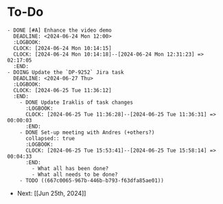 # To-Do
	- DONE [#A] Enhance the video demo
	  DEADLINE: <2024-06-24 Mon 12:00>
	  :LOGBOOK:
	  CLOCK: [2024-06-24 Mon 10:14:15]
	  CLOCK: [2024-06-24 Mon 10:14:18]--[2024-06-24 Mon 12:31:23] =>  02:17:05
	  :END:
	- DOING Update the `DP-9252` Jira task
	  DEADLINE: <2024-06-27 Thu>
	  :LOGBOOK:
	  CLOCK: [2024-06-25 Tue 11:36:12]
	  :END:
		- DONE Update Iraklis of task changes
		  :LOGBOOK:
		  CLOCK: [2024-06-25 Tue 11:36:28]--[2024-06-25 Tue 11:36:31] =>  00:00:03
		  :END:
		- DONE Set-up meeting with Andres (+others?)
		  collapsed:: true
		  :LOGBOOK:
		  CLOCK: [2024-06-25 Tue 15:53:41]--[2024-06-25 Tue 15:58:14] =>  00:04:33
		  :END:
			- What all has been done?
			- What all needs to be done?
		- TODO ((667c0065-967b-446b-b793-f63dfa85ae01))
- Next: [[Jun 25th, 2024]]